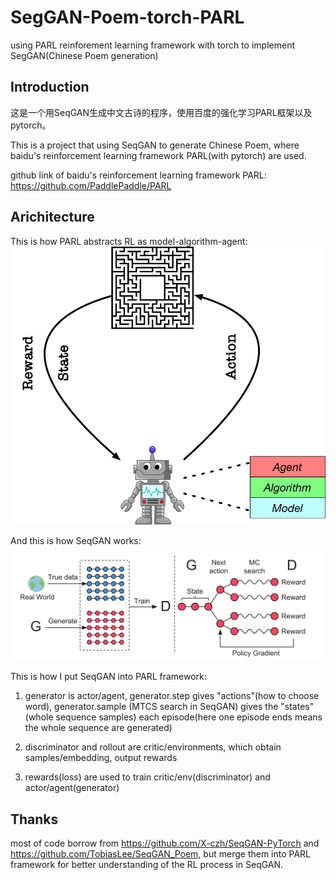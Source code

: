 # SegGAN-Poem-torch-PARL
using PARL reinforement learning framework with torch to implement SegGAN(Chinese Poem generation)
## Introduction
这是一个用SeqGAN生成中文古诗的程序，使用百度的强化学习PARL框架以及pytorch。

This is a project that using SeqGAN to generate Chinese Poem, where baidu's reinforcement learning framework PARL(with pytorch) are used.

github link of baidu's reinforcement learning framework PARL:
https://github.com/PaddlePaddle/PARL

## Arichitecture
This is how PARL abstracts RL as model-algorithm-agent:
![](https://github.com/AddASecond/SegGAN-Poem-torch-PARL/blob/master/ReadMePic/abstractions.png)

And this is how SeqGAN works:
![](https://github.com/AddASecond/SegGAN-Poem-torch-PARL/blob/master/ReadMePic/seqgan.png)

This is how I put SeqGAN into PARL framework:
1) generator is actor/agent, generator.step gives "actions"(how to choose word), generator.sample (MTCS search in SeqGAN) gives the "states"(whole sequence samples) each episode(here one episode ends means the whole sequence are generated)

2) discriminator and rollout are critic/environments, which obtain samples/embedding, output rewards  

3) rewards(loss) are used to train critic/env(discriminator) and actor/agent(generator)


## Thanks
most of code borrow from https://github.com/X-czh/SeqGAN-PyTorch and https://github.com/TobiasLee/SeqGAN_Poem, but merge them into PARL framework for better 
understanding of the RL process in SeqGAN.
